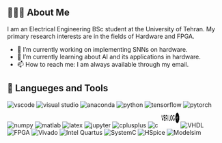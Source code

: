 ## 👩🏻‍💻 About Me
I am an Electrical Engineering BSc student at the University of Tehran. My primary research interests are in the fields of Hardware and FPGA.


- 🔭 I’m currently working on implementing SNNs on hardware.
- 🌱 I’m currently learning about AI and its applications in hardware.
- 📫 How to reach me: I am always available through my email.


## 🚀 Langueges and Tools
<img src="https://cdn.jsdelivr.net/gh/devicons/devicon/icons/vscode/vscode-original.svg" alt="vscode" width="45" height="45"/>
<img src="https://cdn.jsdelivr.net/gh/devicons/devicon/icons/visualstudio/visualstudio-plain.svg" alt="visual studio" width="45" height="45"/>
<img src="https://cdn.jsdelivr.net/gh/devicons/devicon/icons/anaconda/anaconda-original.svg" alt="anaconda" width="45" height="45"/>
<img src="https://cdn.jsdelivr.net/gh/devicons/devicon/icons/python/python-original.svg" alt="python" width="45" height="45"/>
<img src="https://cdn.jsdelivr.net/gh/devicons/devicon/icons/tensorflow/tensorflow-original.svg" alt="tensorflow" width="45" height="45"/>
<img src="https://cdn.jsdelivr.net/gh/devicons/devicon/icons/pytorch/pytorch-original.svg" alt="pytorch" width="45" height="45"/>
<img src="https://cdn.jsdelivr.net/gh/devicons/devicon/icons/numpy/numpy-original.svg" alt="numpy" width="45" height="45"/>
<img src="https://cdn.jsdelivr.net/gh/devicons/devicon/icons/matlab/matlab-original.svg" alt="matlab" width="45" height="45"/>
<img src="https://cdn.jsdelivr.net/gh/devicons/devicon/icons/latex/latex-original.svg" alt="latex" width="45" height="45"/>
<img src="https://cdn.jsdelivr.net/gh/devicons/devicon/icons/jupyter/jupyter-original-wordmark.svg" alt="jupyter" width="45" height="45"/>
<img src="https://cdn.jsdelivr.net/gh/devicons/devicon/icons/cplusplus/cplusplus-original.svg" alt="cplusplus" width="45" height="45"/>
<img src="https://cdn.jsdelivr.net/gh/devicons/devicon/icons/c/c-original.svg" alt="c" width="45" height="45"/>
<img src="https://raw.githubusercontent.com/Verilog-Solutions/.github/main/assets/verilog-logo.svg" alt="Verilog" width="45" height="45"/>
<img src="https://encrypted-tbn0.gstatic.com/images?q=tbn:ANd9GcRL-ls0CtgL8yzPN71HfAyOiqV41LCa2-GcbQ&s" alt="VHDL" width="45" height="45"/>
<img src="https://icons.veryicon.com/png/o/miscellaneous/cloud-computing-foundation-internet-of-things/fpga.png" alt="FPGA" width="45" height="45"/>
<img src="https://dl.flathub.org/media/com/github/corna.Vivado/07ad2cd5a0a53383dce2081f799f9726/icons/128x128@2/com.github.corna.Vivado.png" alt="Vivado" width="45" height="45"/>
<img src="https://usoftly.ir/wp-content/uploads/2022/04/Intel-Quartus-Prime-Pro.png" alt="Intel Quartus" width="45" height="45"/>
<img src="https://systemc.org/images/systemc.png" alt="SystemC" width="45" height="45"/>
<img src="https://encrypted-tbn0.gstatic.com/images?q=tbn:ANd9GcQKzI3ged2abNeNzFBCQ9P2jFhrPVPXCTzqxQ&s" alt="HSpice" width="45" height="45"/>
<img src="https://downloadlynet.ir/wp-content/uploads/2020/03/ModelSim.png" alt="Modelsim" width="45" height="45"/>